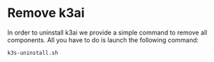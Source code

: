 # Remove k3ai

In order to uninstall k3ai we provide a simple command to remove all components. All you have to do is launch the following command:

```text
k3s-uninstall.sh
```

